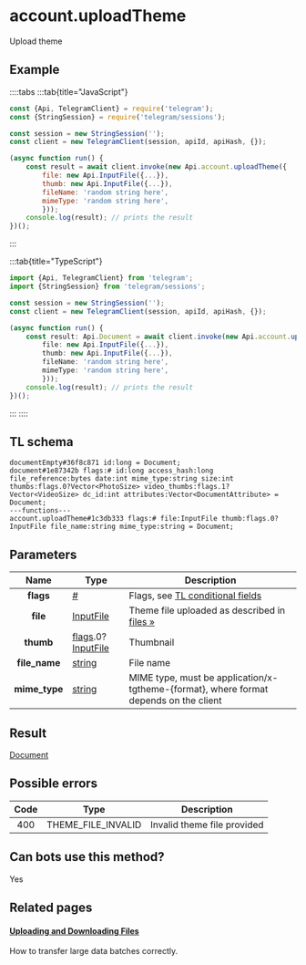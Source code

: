 # account.uploadTheme

Upload theme

## Example

::::tabs
:::tab{title="JavaScript"}

```js
const {Api, TelegramClient} = require('telegram');
const {StringSession} = require('telegram/sessions');

const session = new StringSession('');
const client = new TelegramClient(session, apiId, apiHash, {});

(async function run() {
    const result = await client.invoke(new Api.account.uploadTheme({
		file: new Api.InputFile({...}),
		thumb: new Api.InputFile({...}),
		fileName: 'random string here',
		mimeType: 'random string here',
		}));
    console.log(result); // prints the result
})();

```

:::

:::tab{title="TypeScript"}

```ts
import {Api, TelegramClient} from 'telegram';
import {StringSession} from 'telegram/sessions';

const session = new StringSession('');
const client = new TelegramClient(session, apiId, apiHash, {});

(async function run() {
    const result: Api.Document = await client.invoke(new Api.account.uploadTheme({
		file: new Api.InputFile({...}),
		thumb: new Api.InputFile({...}),
		fileName: 'random string here',
		mimeType: 'random string here',
		}));
    console.log(result); // prints the result
})();

```

:::
::::

## TL schema

```
documentEmpty#36f8c871 id:long = Document;
document#1e87342b flags:# id:long access_hash:long file_reference:bytes date:int mime_type:string size:int thumbs:flags.0?Vector<PhotoSize> video_thumbs:flags.1?Vector<VideoSize> dc_id:int attributes:Vector<DocumentAttribute> = Document;
---functions---
account.uploadTheme#1c3db333 flags:# file:InputFile thumb:flags.0?InputFile file_name:string mime_type:string = Document;
```

## Parameters

|     Name      | Type                                                                                                                                 | Description                                                                                             |
| :-----------: | ------------------------------------------------------------------------------------------------------------------------------------ | ------------------------------------------------------------------------------------------------------- |
|   **flags**   | [#](https://core.telegram.org/type/%23)                                                                                              | Flags, see [TL conditional fields](https://core.telegram.org/mtproto/TL-combinators#conditional-fields) |
|   **file**    | [InputFile](https://core.telegram.org/type/InputFile)                                                                                | Theme file uploaded as described in [files »](https://core.telegram.org/api/files)                      |
|   **thumb**   | [flags](https://core.telegram.org/mtproto/TL-combinators#conditional-fields).0?[InputFile](https://core.telegram.org/type/InputFile) | Thumbnail                                                                                               |
| **file_name** | [string](https://core.telegram.org/type/string)                                                                                      | File name                                                                                               |
| **mime_type** | [string](https://core.telegram.org/type/string)                                                                                      | MIME type, must be application/x-tgtheme-{format}, where format depends on the client                   |

## Result

[Document](https://core.telegram.org/type/Document)

## Possible errors

| Code | Type               | Description                 |
| :--: | ------------------ | --------------------------- |
| 400  | THEME_FILE_INVALID | Invalid theme file provided |

## Can bots use this method?

Yes

## Related pages

#### [Uploading and Downloading Files](https://core.telegram.org/api/files)

How to transfer large data batches correctly.
